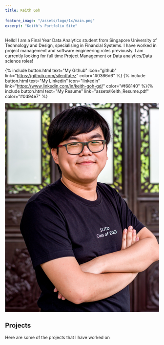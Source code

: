 ```yaml
---
title: Keith Goh

feature_image: "/assets/logo/1x/main.png"
excerpt: "Keith's Portfolio Site"
---
```


Hello! I am a Final Year Data Analytics student from Singapore University of Technology and Design, specialising in Financial Systems. I have worked in project management and software engineering roles previously. I am currently looking for full time Project Management or Data analytics/Data science roles!

{% include button.html text="My Github" icon="github" link="https://github.com/silentfatez" color="#0366d6" %} {% include button.html text="My Linkedin" icon="linkedin" link="https://www.linkedin.com/in/keith-goh-gd/" color="#f68140" %}{% include button.html text="My Resume" link="assets\Keith_Resume.pdf" color="#0d94e7" %}


![](assets\pictures\IMGP1288_1.jpg)

## Projects
Here are some of the projects that I have worked on